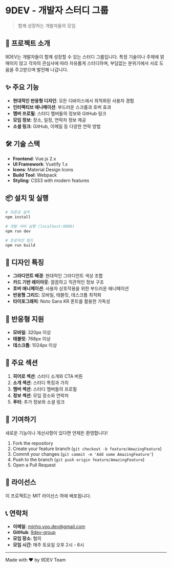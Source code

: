 # 9DEV - 개발자 스터디 그룹

> 함께 성장하는 개발자들의 모임

## 🚀 프로젝트 소개

9DEV는 개발자들이 함께 성장할 수 있는 스터디 그룹입니다. 특정 기술이나 주제에 얽매이지 않고 각자의 관심사에 따라 자유롭게 스터디하며, 부담없는 분위기에서 서로 도움을 주고받으며 발전해 나갑니다.

## ✨ 주요 기능

- **현대적인 반응형 디자인**: 모든 디바이스에서 최적화된 사용자 경험
- **인터랙티브 애니메이션**: 부드러운 스크롤과 호버 효과
- **멤버 프로필**: 스터디 멤버들의 정보와 GitHub 링크
- **모임 정보**: 장소, 일정, 연락처 정보 제공
- **소셜 링크**: GitHub, 이메일 등 다양한 연락 방법

## 🛠 기술 스택

- **Frontend**: Vue.js 2.x
- **UI Framework**: Vuetify 1.x
- **Icons**: Material Design Icons
- **Build Tool**: Webpack
- **Styling**: CSS3 with modern features

## 📦 설치 및 실행

```bash
# 의존성 설치
npm install

# 개발 서버 실행 (localhost:8080)
npm run dev

# 프로덕션 빌드
npm run build
```

## 🎨 디자인 특징

- **그라디언트 배경**: 현대적인 그라디언트 색상 조합
- **카드 기반 레이아웃**: 깔끔하고 직관적인 정보 구조
- **호버 애니메이션**: 사용자 상호작용을 위한 부드러운 애니메이션
- **반응형 그리드**: 모바일, 태블릿, 데스크톱 최적화
- **타이포그래피**: Noto Sans KR 폰트를 활용한 가독성

## 📱 반응형 지원

- **모바일**: 320px 이상
- **태블릿**: 768px 이상  
- **데스크톱**: 1024px 이상

## 🎯 주요 섹션

1. **히어로 섹션**: 스터디 소개와 CTA 버튼
2. **소개 섹션**: 스터디 특징과 가치
3. **멤버 섹션**: 스터디 멤버들의 프로필
4. **정보 섹션**: 모임 장소와 연락처
5. **푸터**: 추가 정보와 소셜 링크

## 🤝 기여하기

새로운 기능이나 개선사항이 있다면 언제든 환영합니다!

1. Fork the repository
2. Create your feature branch (`git checkout -b feature/AmazingFeature`)
3. Commit your changes (`git commit -m 'Add some AmazingFeature'`)
4. Push to the branch (`git push origin feature/AmazingFeature`)
5. Open a Pull Request

## 📄 라이선스

이 프로젝트는 MIT 라이선스 하에 배포됩니다.

## 📞 연락처

- **이메일**: minho.yoo.dev@gmail.com
- **GitHub**: [9dev-group](https://github.com/9dev-group)
- **모임 장소**: 협의
- **모임 시간**: 매주 토요일 오후 2시 - 6시

---

Made with ❤️ by 9DEV Team
